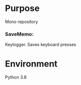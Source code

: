 # Purpose
Mono repository 

### SaveMemo:
Keylogger. Saves keyboard presses


# Environment
Python 3.8